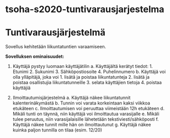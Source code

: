 # tsoha-s2020-tuntivarausjarjestelma

<h1>Tuntivarausjärjestelmä</h1>

Sovellus kehitetään liikuntatuntien varaamiseen.

<b>Sovelluksen ominaisuudet:</b>

1. Käyttäjä pystyy luomaan käyttäjätilin
	a. Käyttäjältä kerätyt tiedot:
		1. Etunimi
		2. Sukunimi
		3. Sähköpostiosoite
		4. Puhelinnumero
	b. Käyttäjä voi olla ylläpitäjä, joka voi
		1. lisätä ja poistaa liikuntatunteja
		2. lisätä ja poistaa osallistujia liikuntatunneille
		3. selata käyttäjien tietoja
		4. poistaa käyttäjiä

2. Ilmoittautumisjärjestelmä
	a. Käyttäjä näkee liikuntatunnit kalenterinäkymästä
  b. Tunnin voi varata korkeintaan kaksi viikkoa etukäteen
  c. Ilmoittautumisen voi peruuttaa viimeistään 12h etukäteen
  d. Mikäli tunti on täynnä, niin käyttäjä voi ilmoittautua varasijalle
  e. Mikäli tulee peruutus, niin varasijalaisille lähetetään tekstiviesti/sähköposti
  f. Käyttäjä näkee tunnit mille hän on ilmoittautunut
  g. Käyttäjä näkee kuinka paljon tunnilla on tilaa (esim. 12/20)

